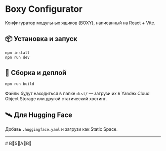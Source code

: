 # Boxy Configurator

Конфигуратор модульных ящиков (BOXY), написанный на React + Vite.

## 📦 Установка и запуск

```bash
npm install
npm run dev
```

## 🚀 Сборка и деплой

```bash
npm run build
```

Файлы будут находиться в папке `dist/` — загрузи их в Yandex.Cloud Object Storage или другой статический хостинг.

## 🛰 Для Hugging Face

Добавь `.huggingface.yaml` и загрузи как Static Space.

---
#   B5AB 
    
 